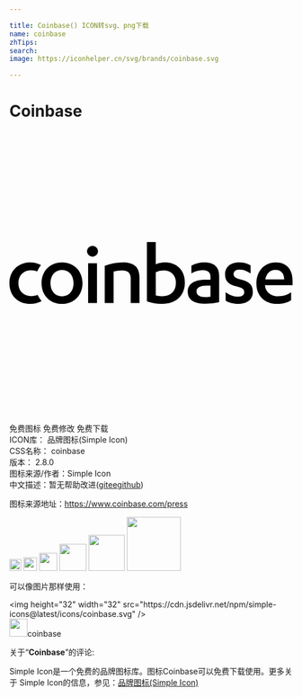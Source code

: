 ```yaml
---

title: Coinbase() ICON转svg、png下载
name: coinbase
zhTips: 
search: 
image: https://iconhelper.cn/svg/brands/coinbase.svg

---
```


# Coinbase  <small style="font-size: 60%;font-weight: 100"></small>

<div id="svg" class="svg-wrap">
<svg role="img" viewBox="0 0 24 24" xmlns="http://www.w3.org/2000/svg"><title>Coinbase icon</title><path d="M2.391 13.861c.089.195.204.37.341.524a1.975 1.975 0 0 1-.963.235C.744 14.62 0 13.944 0 12.866c0-1.086.782-1.762 1.769-1.762.351 0 .628.076.908.225-.131.16-.238.342-.32.541a1.388 1.388 0 0 0-.52-.098c-.607 0-1.078.388-1.078 1.094 0 .668.456 1.094 1.109 1.094.187 0 .36-.034.523-.099zm2.062-2.757c1.01 0 1.739.714 1.739 1.762 0 1.04-.729 1.754-1.739 1.754-1.002 0-1.731-.714-1.731-1.754 0-1.048.729-1.762 1.731-1.762zm0 .645c-.562 0-.972.433-.972 1.117 0 .676.41 1.109.972 1.109.577 0 .98-.433.98-1.109 0-.684-.403-1.117-.98-1.117zm2.217 2.795V11.18h.751v3.364H6.67zm-.099-4.397a.472.472 0 0 1 .942 0 .48.48 0 0 1-.471.478.48.48 0 0 1-.471-.478zm1.506 1.246a4.49 4.49 0 0 1 1.541-.289c.858 0 1.405.326 1.405 1.276v2.164h-.744v-2.096c0-.486-.304-.661-.721-.661a2.59 2.59 0 0 0-.729.099v2.658h-.752v-3.151zm3.575-2.013h.752v1.891c.159-.084.471-.167.766-.167.972 0 1.701.623 1.701 1.701 0 1.086-.721 1.815-1.966 1.815-.486 0-.911-.098-1.253-.22V9.38zm.752 4.527c.144.045.334.068.524.068.69 0 1.184-.38 1.184-1.155 0-.653-.463-1.04-1.032-1.04a1.41 1.41 0 0 0-.676.159v1.968zm4.638-1.618c0-.365-.273-.532-.645-.532a1.9 1.9 0 0 0-.972.273v-.653a2.241 2.241 0 0 1 1.093-.273c.737 0 1.26.304 1.26 1.147v2.225a5.026 5.026 0 0 1-1.153.137c-.873 0-1.511-.266-1.511-1.026 0-.683.584-1.017 1.556-1.017h.372v-.281zm0 .782h-.319c-.524 0-.865.152-.865.494 0 .349.319.486.774.486.114 0 .274-.016.41-.038v-.942zm1.283.562c.311.235.683.38 1.025.38.334 0 .554-.114.554-.38 0-.274-.197-.372-.63-.486-.698-.16-.995-.441-.995-1.025 0-.684.517-1.018 1.2-1.018.38 0 .683.083.964.258v.691c-.296-.212-.584-.342-.941-.342-.327 0-.501.16-.501.38s.144.334.531.441c.767.167 1.101.455 1.101 1.063 0 .706-.539 1.025-1.268 1.025-.395 0-.789-.106-1.04-.273v-.714zm3.337-.6v.015c.045.6.562.927 1.085.927.463 0 .798-.107 1.131-.327v.661c-.303.213-.751.311-1.184.311-1.047 0-1.761-.668-1.761-1.731 0-1.071.698-1.785 1.625-1.785.979 0 1.442.63 1.442 1.549v.38h-2.338zm1.632-.486c-.015-.524-.273-.813-.759-.813-.433 0-.752.304-.85.813h1.609z"/></svg>
</div>
<detail full-name='coinbase'></detail>

<div class="detail-page">
<p>
<span><span class="badge-success badge">免费图标</span> <span class="badge-success badge">免费修改</span>  <span class="badge-success badge">免费下载</span> </span>
<br/>
<span>
ICON库：
<span class="badge-secondary badge">品牌图标(Simple Icon)</span> 
</span>
<br/>
<span>
CSS名称：
<span class="badge-secondary badge">coinbase</span> 
</span>

<br/>
<span>
版本：
<span class="badge-secondary badge">2.8.0</span> 
</span>
<br/>
<span>图标来源/作者：<span class="badge-light badge">Simple Icon</span></span> 
<br/>
<span class="zh-detail">中文描述：暂无<span class="help-link"><span>帮助改进</span>(<a href="https://gitee.com/liuwave/icon-helper/edit/master/json/brands/coinbase.json" target="_blank" rel="noopener noreferrer">gitee</a><a href="https://github.com/liuwave/icon-helper/edit/master/json/brands/coinbase.json" target="_blank" rel="noopener noreferrer">github</a></span>)</span><br/>
</p>
</div><div class="description description alert alert-light"><p>图标来源地址：<a href="https://www.coinbase.com/press" target="_blank" rel="noopener noreferrer">https://www.coinbase.com/press</a></p></div>
<div class="alert alert-dark">
<img height="21" width="21" src="https://cdn.jsdelivr.net/npm/simple-icons@latest/icons/coinbase.svg" />
<img height="24" width="24" src="https://cdn.jsdelivr.net/npm/simple-icons@latest/icons/coinbase.svg" />
<img height="32" width="32" src="https://cdn.jsdelivr.net/npm/simple-icons@latest/icons/coinbase.svg" />
<img height="48" width="48" src="https://cdn.jsdelivr.net/npm/simple-icons@latest/icons/coinbase.svg" />
<img height="64" width="64" src="https://cdn.jsdelivr.net/npm/simple-icons@latest/icons/coinbase.svg" />
<img height="96" width="96" src="https://cdn.jsdelivr.net/npm/simple-icons@latest/icons/coinbase.svg" />

</div>
<div>
  <p>可以像图片那样使用：    
  </p>
  <div class="alert alert-primary" style="font-size: 14px">
    &lt;img height="32" width="32" src="https://cdn.jsdelivr.net/npm/simple-icons@latest/icons/coinbase.svg" /&gt;
    <copy-btn content='<img height="32" width="32" src="https://cdn.jsdelivr.net/npm/simple-icons@latest/icons/coinbase.svg" />'></copy-btn>
  </div>
  <div class="alert alert-secondary">
    <img height="32" width="32" src="https://cdn.jsdelivr.net/npm/simple-icons@latest/icons/coinbase.svg" />coinbase
    <copy-btn content="coinbase" btn-title="复制图标名称"></copy-btn>
  </div>
</div>
<div class="icon-detail__container">
<p>关于“<b>Coinbase</b>”的评论:</p>
</div>
<Vssue title="关于“Coinbase”的评论" />
<div><p>Simple Icon是一个免费的品牌图标库。图标Coinbase可以免费下载使用。更多关于  Simple Icon的信息，参见：<a target="_blank" href="https://iconhelper.cn/brands.html">品牌图标(Simple Icon)</a>
</p></div>
